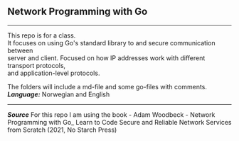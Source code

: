 ## Network Programming with Go
___
This repo is for a class.  
It focuses on using Go's standard library to and secure communication between  
server and client. Focused on how IP addresses work with different transport protocols,  
and application-level protocols.

The folders will include a md-file and some go-files with comments.  
***Language:*** Norwegian and English
___

***Source***
For this repo I am using the book - Adam Woodbeck - Network Programming with Go_ Learn to Code Secure and Reliable Network Services from Scratch (2021, No Starch Press)
